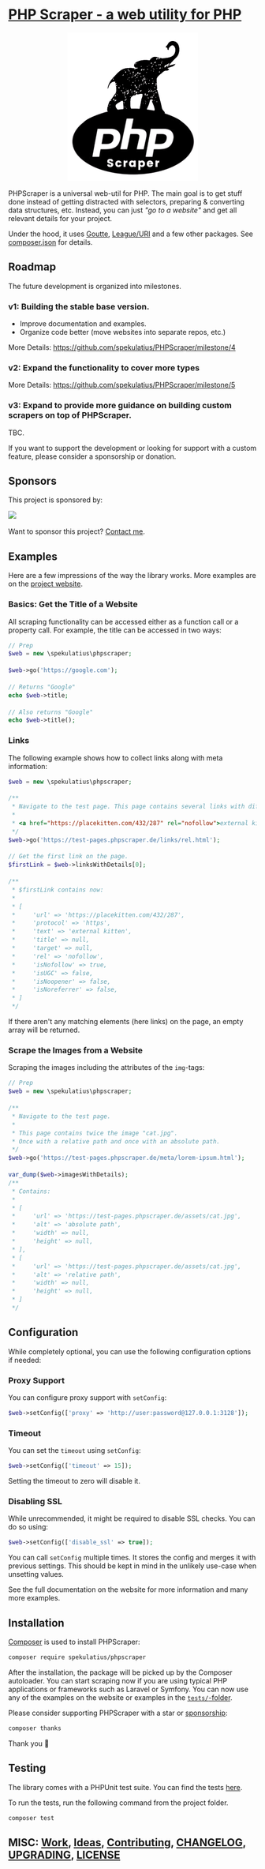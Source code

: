 # [PHP Scraper - a web utility for PHP](https://github.com/spekulatius/PHPScraper)

<p align="center">
  <picture style="width: 100%;">
    <source srcset="websites/.vuepress/public/logo-dark.png" media="(prefers-color-scheme:dark)">
    <img src="websites/.vuepress/public/logo-light.png">
  </picture>
</p>

PHPScraper is a universal web-util for PHP. The main goal is to get stuff done instead of getting distracted with selectors, preparing & converting data structures, etc. Instead, you can just *"go to a website"* and get all relevant details for your project.

Under the hood, it uses [Goutte](https://github.com/FriendsOfPHP/Goutte), [League/URI](https://github.com/thephpleague/uri) and a few other packages. See [composer.json](https://github.com/spekulatius/PHPScraper/blob/master/composer.json) for details.


Roadmap
-------

The future development is organized into milestones.

### v1: Building the stable base version.

- Improve documentation and examples.
- Organize code better (move websites into separate repos, etc.)

More Details: https://github.com/spekulatius/PHPScraper/milestone/4

### v2: Expand the functionality to cover more types

More Details: https://github.com/spekulatius/PHPScraper/milestone/5

### v3: Expand to provide more guidance on building custom scrapers on top of PHPScraper.

TBC.

If you want to support the development or looking for support with a custom feature, please consider a sponsorship or donation.


## Sponsors

This project is sponsored by:

<a href="https://bringyourownideas.com" target="_blank" rel="noopener noreferrer"><img src="https://bringyourownideas.com/images/byoi-logo.jpg" height="100px"></a>

Want to sponsor this project? [Contact me](https://peterthaleikis.com/contact).


## Examples

Here are a few impressions of the way the library works. More examples are on the [project website](https://phpscraper.de/examples/scrape-website-title.html).

### Basics: Get the Title of a Website

All scraping functionality can be accessed either as a function call or a property call. For example, the title can be accessed in two ways:

```php
// Prep
$web = new \spekulatius\phpscraper;

$web->go('https://google.com');

// Returns "Google"
echo $web->title;

// Also returns "Google"
echo $web->title();
```

### Links

The following example shows how to collect links along with meta information:

```PHP
$web = new \spekulatius\phpscraper;

/**
 * Navigate to the test page. This page contains several links with different rel attributes. To save space only the first one:
 *
 * <a href="https://placekitten.com/432/287" rel="nofollow">external kitten</a>
 */
$web->go('https://test-pages.phpscraper.de/links/rel.html');

// Get the first link on the page.
$firstLink = $web->linksWithDetails[0];

/**
 * $firstLink contains now:
 *
 * [
 *     'url' => 'https://placekitten.com/432/287',
 *     'protocol' => 'https',
 *     'text' => 'external kitten',
 *     'title' => null,
 *     'target' => null,
 *     'rel' => 'nofollow',
 *     'isNofollow' => true,
 *     'isUGC' => false,
 *     'isNoopener' => false,
 *     'isNoreferrer' => false,
 * ]
 */
```

If there aren't any matching elements (here links) on the page, an empty array will be returned.

### Scrape the Images from a Website

Scraping the images including the attributes of the `img`-tags:

```php
// Prep
$web = new \spekulatius\phpscraper;

/**
 * Navigate to the test page.
 *
 * This page contains twice the image "cat.jpg".
 * Once with a relative path and once with an absolute path.
 */
$web->go('https://test-pages.phpscraper.de/meta/lorem-ipsum.html');

var_dump($web->imagesWithDetails);
/**
 * Contains:
 *
 * [
 *     'url' => 'https://test-pages.phpscraper.de/assets/cat.jpg',
 *     'alt' => 'absolute path',
 *     'width' => null,
 *     'height' => null,
 * ],
 * [
 *     'url' => 'https://test-pages.phpscraper.de/assets/cat.jpg',
 *     'alt' => 'relative path',
 *     'width' => null,
 *     'height' => null,
 * ]
 */
```

## Configuration

While completely optional, you can use the following configuration options if needed:

### Proxy Support

You can configure proxy support with `setConfig`:

```php
$web->setConfig(['proxy' => 'http://user:password@127.0.0.1:3128']);
```

### Timeout

You can set the `timeout` using `setConfig`:

```php
$web->setConfig(['timeout' => 15]);
```

Setting the timeout to zero will disable it.

### Disabling SSL

While unrecommended, it might be required to disable SSL checks. You can do so using:

```php
$web->setConfig(['disable_ssl' => true]);
```

You can call `setConfig` multiple times. It stores the config and merges it with previous settings. This should be kept in mind in the unlikely use-case when unsetting values.

See the full documentation on the website for more information and many more examples.


Installation
------------

[Composer](https://getcomposer.org) is used to install PHPScraper:

```bash
composer require spekulatius/phpscraper
```

After the installation, the package will be picked up by the Composer autoloader. You can start scraping now if you are using typical PHP applications or frameworks such as Laravel or Symfony. You can now use any of the examples on the website or examples in the [`tests/`-folder](https://github.com/spekulatius/PHPScraper/tree/master/tests).

Please consider supporting PHPScraper with a star or [sponsorship](https://github.com/sponsors/spekulatius):

```bash
composer thanks
```

Thank you :muscle:


Testing
-------

The library comes with a PHPUnit test suite. You can find the tests [here](https://github.com/spekulatius/PHPScraper/tree/master/tests).

To run the tests, run the following command from the project folder.

```bash
composer test
```

## MISC: [Work](https://github.com/spekulatius/PHPScraper/issues), [Ideas](https://github.com/spekulatius/PHPScraper/milestones), [Contributing](https://github.com/spekulatius/PHPScraper/blob/master/CONTRIBUTING.md), [CHANGELOG](https://github.com/spekulatius/PHPScraper/blob/master/CHANGELOG.md), [UPGRADING](https://github.com/spekulatius/PHPScraper/blob/master/UPGRADING.md), [LICENSE](https://github.com/spekulatius/PHPScraper/blob/master/license.md)
